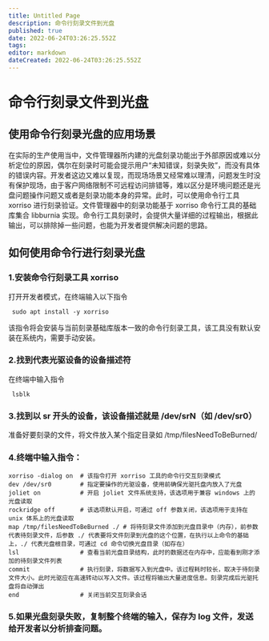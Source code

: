 ```yaml
---
title: Untitled Page
description: 命令行刻录文件到光盘
published: true
date: 2022-06-24T03:26:25.552Z
tags: 
editor: markdown
dateCreated: 2022-06-24T03:26:25.552Z
---
```


# 命令行刻录文件到光盘
## 使用命令行刻录光盘的应用场景
在实际的生产使用当中，文件管理器所内建的光盘刻录功能出于外部原因或难以分析定位的原因，偶尔在刻录时可能会提示用户“未知错误，刻录失败”，而没有具体的错误内容。开发者这边又难以复现，而现场场景又经常难以理清，问题发生时没有保护现场，由于客户网络限制不可远程访问排错等，难以区分是环境问题还是光盘问题操作问题又或者是刻录功能本身的异常。此时，可以使用命令行工具 xorriso 进行刻录验证。文件管理器中的刻录功能基于 xorriso 命令行工具的基础库集合 libburnia 实现。命令行工具刻录时，会提供大量详细的过程输出，根据此输出，可以排除掉一些问题，也能为开发者提供解决问题的思路。
## 如何使用命令行进行刻录光盘
### 1.安装命令行刻录工具 xorriso

打开开发者模式，在终端输入以下指令
```
 sudo apt install -y xorriso 
```
该指令将会安装与当前刻录基础库版本一致的命令行刻录工具，该工具没有默认安装在系统内，需要手动安装。

### 2.找到代表光驱设备的设备描述符

在终端中输入指令
```
 lsblk 
```
### 3.找到以 sr 开头的设备，该设备描述就是 /dev/srN（如 /dev/sr0）

准备好要刻录的文件，将文件放入某个指定目录如 /tmp/filesNeedToBeBurned/

### 4.终端中输入指令：
```
xorriso -dialog on 	# 该指令打开 xorriso 工具的命令行交互刻录模式
dev /dev/sr0 		# 指定要操作的光驱设备，使用前确保光驱托盘内放入了光盘
joliet on			# 开启 joliet 文件系统支持，该选项用于兼容 windows 上的光盘读取
rockridge off		# 该选项默认开启，可通过 off 参数关闭，该选项用于支持在 unix 体系上的光盘读取
map /tmp/filesNeedToBeBurned ./	# 将待刻录文件添加到光盘目录中（内存），前参数代表待刻录文件，后参数 ./ 代表要将文件刻录到光盘的这个位置，在执行以上命令的基础上，./ 代表光盘根目录，可通过 cd 命令切换光盘目录（如存在）
lsl 				# 查看当前光盘目录结构，此时的数据还在内存中，应能看到刚才添加的待刻录文件列表
commit 				# 执行刻录，将数据写入到光盘中。该过程耗时较长，取决于待刻录文件大小。此时光驱应在高速转动以写入文件。该过程将输出大量进度信息。刻录完成后光驱托盘将自动弹出
end					# 关闭当前交互刻录会话
```
### 5.如果光盘刻录失败，复制整个终端的输入，保存为 log 文件，发送给开发者以分析排查问题。